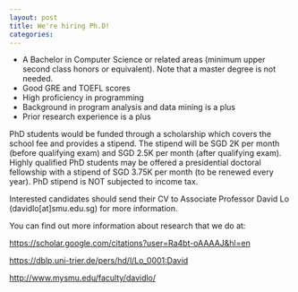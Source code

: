 ```yaml
---
layout: post
title: We're hiring Ph.D!
categories: 
---
```


- A Bachelor in Computer Science or related areas (minimum upper second class honors or equivalent). Note that a master degree is not needed.
- Good GRE and TOEFL scores
- High proficiency in programming
- Background in program analysis and data mining is a plus
- Prior research experience is a plus

PhD students would be funded through a scholarship which covers the school fee and provides a stipend. The stipend will be SGD 2K per month (before qualifying exam) and SGD 2.5K per month (after qualifying exam). Highly qualified PhD students may be offered a presidential doctoral fellowship with a stipend of SGD 3.75K per month (to be renewed every year). PhD stipend is NOT subjected to income tax.

Interested candidates should send their CV to Associate Professor David Lo (davidlo[at]smu.edu.sg) for more information.

You can find out more information about research that we do at:

https://scholar.google.com/citations?user=Ra4bt-oAAAAJ&hl=en  

https://dblp.uni-trier.de/pers/hd/l/Lo_0001:David  

http://www.mysmu.edu/faculty/davidlo/  
